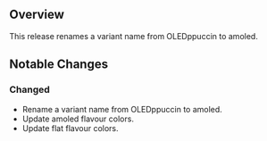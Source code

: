 ## Overview
This release renames a variant name from OLEDppuccin to amoled.

## Notable Changes
### Changed
- Rename a variant name from OLEDppuccin to amoled.
- Update amoled flavour colors.
- Update flat flavour colors.
